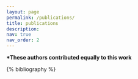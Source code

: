 ```yaml
---
layout: page
permalink: /publications/
title: publications
description:
nav: true
nav_order: 2
---
```


<b> *These authors contributed equally to this work </b>

<!-- _pages/publications.md -->
<div class="publications">

{% bibliography %}

</div>
